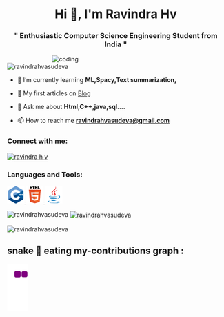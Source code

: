 <h1 align="center">Hi 👋, I'm Ravindra Hv</h1>
<h3 align="center">" Enthusiastic Computer Science Engineering Student from India "</h3>
<img align ="right" alt="coding" width="400" src="https://miro.medium.com/max/828/0*7Q3yvSIv_t0ioJ-Z.gif">
<p align="left"> <img src="https://komarev.com/ghpvc/?username=ravindrahvasudeva&label=Profile%20views&color=0e75b6&style=flat" alt="ravindrahvasudeva" /> </p>

- 🌱 I’m currently learning **ML,Spacy,Text summarization,**

- 📝 My first articles on [Blog](http://surl.li/dlbtn)

- 💬 Ask me about **Html,C++,java,sql....**

- 📫 How to reach me **ravindrahvasudeva@gmail.com**

<h3 align="left">Connect with me:</h3>
<p align="left">
<a href="https://www.linkedin.com/in/ravindra-h-v-141555219/" target="blank"><img align="center" src="https://raw.githubusercontent.com/rahuldkjain/github-profile-readme-generator/master/src/images/icons/Social/linked-in-alt.svg" alt="ravindra h v" height="30" width="40" /></a>
</p>

<h3 align="left">Languages and Tools:</h3>
<p align="left"> <a href="https://www.w3schools.com/cpp/" target="_blank" rel="noreferrer"> <img src="https://raw.githubusercontent.com/devicons/devicon/master/icons/cplusplus/cplusplus-original.svg" alt="cplusplus" width="40" height="40"/> </a> <a href="https://www.w3.org/html/" target="_blank" rel="noreferrer"> <img src="https://raw.githubusercontent.com/devicons/devicon/master/icons/html5/html5-original-wordmark.svg" alt="html5" width="40" height="40"/> </a> <a href="https://www.java.com" target="_blank" rel="noreferrer"> <img src="https://raw.githubusercontent.com/devicons/devicon/master/icons/java/java-original.svg" alt="java" width="40" height="40"/> </a> </p>

<p><img align="left" src="https://github-readme-stats.vercel.app/api/top-langs?username=ravindrahvasudeva&show_icons=true&locale=en&layout=compact" alt="ravindrahvasudeva" /></p>

<p>&nbsp;<img align="center" src="https://github-readme-stats.vercel.app/api?username=ravindrahvasudeva&show_icons=true&locale=en" alt="ravindrahvasudeva" /></p>

<p><img align="center" src="https://github-readme-streak-stats.herokuapp.com/?user=ravindrahvasudeva&" alt="ravindrahvasudeva" /></p>

## snake 🐍 eating my-contributions graph :
![snake gif](https://github.com/ravindrahvasudeva/ravindrahvasudeva/blob/output/github-contribution-grid-snake.gif)
